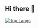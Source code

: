 ## Hi there 👋

[![Top Langs](https://github-readme-stats.vercel.app/api/top-langs/?username=EwanQuelo&theme=tokyonight&hide=css,scss)](https://github.com/anuraghazra/github-readme-stats)
<!--
**EwanQuelo/EwanQuelo** is a ✨ _special_ ✨ repository because its `README.md` (this file) appears on your GitHub profile.

Here are some ideas to get you started:

- 🔭 I’m currently working on ...
- 🌱 I’m currently learning ...
- 👯 I’m looking to collaborate on ...
- 🤔 I’m looking for help with ...
- 💬 Ask me about ...
- 📫 How to reach me: ...
- 😄 Pronouns: ...
- ⚡ Fun fact: ...
-->
